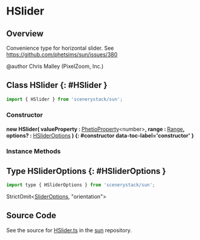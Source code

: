 # HSlider

## Overview

Convenience type for horizontal slider.
See https://github.com/phetsims/sun/issues/380

@author Chris Malley (PixelZoom, Inc.)

## Class HSlider {: #HSlider }


```js
import { HSlider } from 'scenerystack/sun';
```
### Constructor

#### new HSlider( valueProperty : <span style="font-weight: 400;">[PhetioProperty](../axon/PhetioProperty.md)&lt;<span style="color: hsla(calc(var(--md-hue) + 180deg),80%,40%,1);">number</span>&gt;</span>, range : <span style="font-weight: 400;">[Range](../dot/Range.md)</span>, options? : <span style="font-weight: 400;">[HSliderOptions](../sun/HSlider.md#HSliderOptions)</span> ) {: #constructor data-toc-label='constructor' }

### Instance Methods





## Type HSliderOptions {: #HSliderOptions }


```js
import type { HSliderOptions } from 'scenerystack/sun';
```


StrictOmit&lt;[SliderOptions](../sun/Slider.md#SliderOptions), "orientation"&gt;



## Source Code

See the source for [HSlider.ts](https://github.com/phetsims/sun/blob/main/js/HSlider.ts) in the [sun](https://github.com/phetsims/sun) repository.
